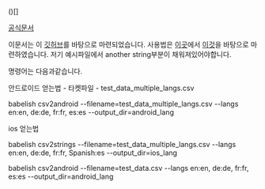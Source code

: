()[]

[공식문서](https://melodysdreamj.synology.me:31935/oo/r/505881752508611605)

이문서는 이 [깃허브](https://github.com/melodysdreamj/Babelish)를 바탕으로 마련되었습니다.
사용법은 [이곳](https://github.com/netbe/Babelish/wiki/How-to-Use)에서 [이것](https://github.com/netbe/Babelish/blob/master/test/data/test_data_multiple_langs.csv)을 바탕으로 마련하였습니다. 저기 예시파일에서 another string부분이 채워져있어야합니다.

명령어는 다음과같습니다.

안드로이드 얻는법 - 타켓파일 - test_data_multiple_langs.csv

babelish csv2android --filename=test_data_multiple_langs.csv --langs en:en, de:de, fr:fr, es:es --output_dir=android_lang

ios 얻는법

babelish csv2strings --filename=test_data_multiple_langs.csv --langs en:en, de:de, fr:fr, Spanish:es --output_dir=ios_lang

babelish csv2android --filename=test_data.csv --langs en:en, de:de, fr:fr, es:es --output_dir=android_lang
